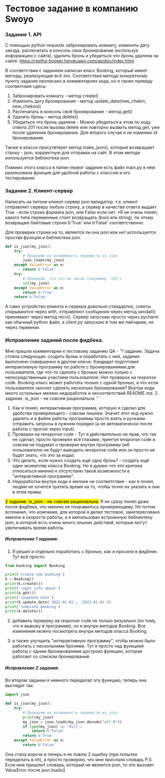 # Тестовое задание в компанию Swoyo

### Задание 1. API
C помощью python requests забронировать комнату, изменить дату заезда, распечатать в консоль свое бронирование (используя информацию с сайта), удалить бронь и убедиться что бронь удалена на сайте. https://restful-booker.herokuapp.com/apidoc/index.html

В соответствии с заданием написан класс Booking, который имеет методы, реализующие всё это. Соответствие метода конкретному пункту задания прописано в комментариях кода, но я также приведу соответсвия сдесь:
1) Забронировать комнату - метод create()
2) Изменить дату бронирования - метод update_date(new_chekin, new_chekout)
3) Распечатать в консоль своё бронирование - метод get()
4) Удалить бронь - метод delete()
5) Убедиться что бронь удалена - Можно убедиться в этом по коду ответа 201 после вызова delete или повторно вызвать метод get, уже после удаления бронирования. Для второго случая я не изменяю id бронирования.

Также в классе присутвтвует метод make_json(), который возвращает строку - json, корректную для отправки на сайт. В этом методе изпользуется библиотека json.

Помимо этого класса в папке первог задания есть файл main.py в нём реализована функция для удобной работы с классом и его тестирования.

### Задание 2. Клиент-сервер
Написать на питоне клиент-сервер json валидатор. т.е. клиент отправляет серверу любую строку, а сервер в качестве ответа выдает True - если строка формата json, или False если нет.
*Я не очень понял, какого типа переменные стоит возвращать (bool или string), по этому возвращаю байтовые строки b'True' или b'False' соответственно.

Для проверки строки на то, является ли она json или нет используется простая функция и библиотека json
```python
def is_json(my_json):
    try:
        # Проверяю на возможность перевести из json
        json.loads(my_json)
    except ValueError as e:
        return b'False'
    try:
        # Проверяю, что это не число (например '123')
        int(my_json)
    except ValueError as e:
        return b'True'
    return b'False'
```

А само устройство клиента и сервера довольно стандартно, сокеты открываются через with, отправляют сообщения через метод sendall() принимают через метод recv().
Сервер запускаю просто через pycharm как обычный python файл, а client.py запускаю в том же пайчарме, но через терминал.

### Исправление заданий после фидбека.

Мне пришли комментарии к тестовому заданию
QA - "1 задание. Задача стояла следующая: создать бронь и поработать с ней, задание выполнено совершенно в другом ключе. Кандидат подготовил интерактивную программу по работе с бронированиями для пользователя, где что-то сделать с бронью можно только с непосредственным участием пользователя. 
Нет проверок на response code. Booking класс  может работать только с одной бронью, а что если пользователя захочет сделать несколько бронирований? Внутри кода много остальных мелких недоработок и несоответствий README.md.
2 задание. is_json - не совсем рациональна. "

1) Как я понял, интерактивная программа, которую я сделал для удобства проверяющего - совсем лишнее. Значит этот код нужно удалить и в файле работы программы просто взять и ручками отправить запросы в нужном порядке (а не автоматически после работы с прогой через input).
2) Проверки на rensponse code - Тут я действительно не прав, что так не сделал, просто проверял всё глазами, принтуя ensponse code и совсем не подумал о проверке внутри программы (мб пользователю не будут выводить rensponse code или он просто не будет знать, что это за коды).
3) Что делать, если нужно создать ещё одну бронь? - создать ещё один экземпляр класса Booking. Но я думаю что это критика относиться именно к отсутствию такой возможности в "интерактивной программе".
4) Недоработки внутри кода и мелкие не соответствия - как я понял, людям не хочется тратить время на то, чтобы точно их указать и они в этом правы.

<mark> 2 задание. is_json - не совсем рациональна.</mark>
Я не сразу понял даже после фидбека, что именно не понравилось проверяющему. Но потом вспомнил, что компания, для которой я делал тестовое, заинтересовано именно в скорости работы, а я импользовал встроенную библиотеку json, в которой есть очень много лишних действий, которые могут увеличивать время работы.

##### Исправление 1 задания.
1) Я решил и отдельно поработать с бронью, как и просили в фидбеке. Тут всё просто:
```python
from booking import Booking

print('create new booking')
k = Booking()
print(k.create())
print('\nget info about')
print(k.get())
print('\nupdate date')
print(k.update_date('2022-01-01', '2023-01-01'))
print('\ndelete booking')
print(k.delete())
```
2) добавить проверку на response code не только визуально (по тому, что я вывожу в программе), но и внутри методов Booking.
Все изменения можно посмотреть внутри методов класса Booking.

3) а также улучшить "интерактивную программу", чтобы можно было работать с несколькими бронями.
Тут я просто над функцией работы с одним бронированием достроил функцию, которая работает со списком бронирований.

##### Исправление 2 задания.
Во втором задании я немного переделал эту функцию, теперь она выглядит так:
```python
import json

def is_json(my_json):
    try:
        # Проверяю на возможность перевести из json
        print(my_json)
        my_json = json.loads(my_json.decode("utf-8"))
        if type(my_json) == 'dict':
            return b'False'
        return b'True'
    except ValueError as e:
        return b'False'
```
Она стала короче и теперь я не ловлю 2 ошибку (при попытке переделать в int), а просто проверяю, что мне прислали словарь
P.S. Если мне пришлют словарь, который не является json, то это вызовет ValueError после json.loads()


